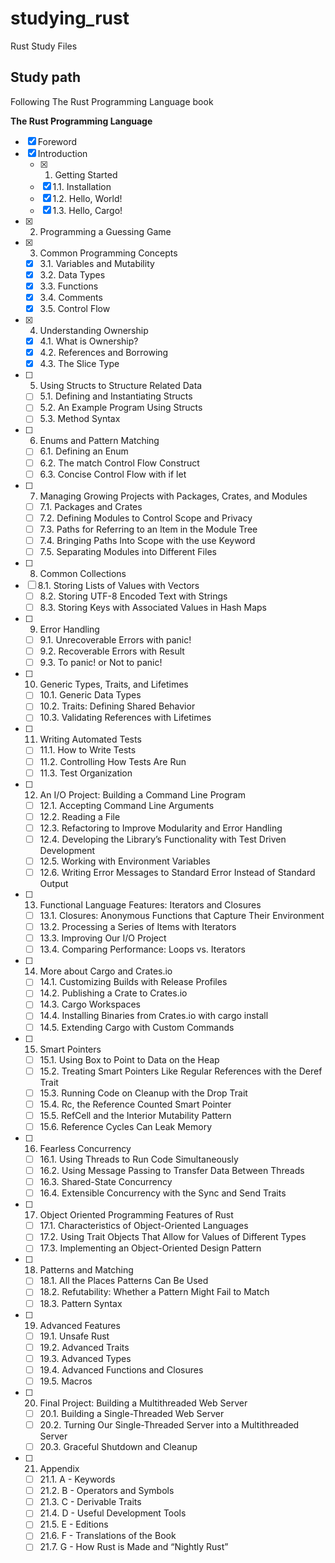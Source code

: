 # studying_rust
Rust Study Files

## Study path

Following The Rust Programming Language book

**The Rust Programming Language**

- [x] Foreword
- [x] Introduction
	- [x] 1. Getting Started
	- [x] 1.1. Installation
	- [x] 1.2. Hello, World!
	- [x] 1.3. Hello, Cargo!
- [x] 2. Programming a Guessing Game
- [x] 3. Common Programming Concepts
	- [x] 3.1. Variables and Mutability
	- [x] 3.2. Data Types
	- [x] 3.3. Functions
	- [x] 3.4. Comments
	- [x] 3.5. Control Flow
- [x] 4. Understanding Ownership
	- [x] 4.1. What is Ownership?
	- [x] 4.2. References and Borrowing
	- [x] 4.3. The Slice Type
- [ ] 5. Using Structs to Structure Related Data
	- [ ] 5.1. Defining and Instantiating Structs
	- [ ] 5.2. An Example Program Using Structs
	- [ ] 5.3. Method Syntax
- [ ] 6. Enums and Pattern Matching
	- [ ] 6.1. Defining an Enum
	- [ ] 6.2. The match Control Flow Construct
	- [ ] 6.3. Concise Control Flow with if let
- [ ] 7. Managing Growing Projects with Packages, Crates, and Modules
	- [ ] 7.1. Packages and Crates
	- [ ] 7.2. Defining Modules to Control Scope and Privacy
	- [ ] 7.3. Paths for Referring to an Item in the Module Tree
	- [ ] 7.4. Bringing Paths Into Scope with the use Keyword
	- [ ] 7.5. Separating Modules into Different Files
- [ ] 8. Common Collections
- [ ] 	8.1. Storing Lists of Values with Vectors
	- [ ] 8.2. Storing UTF-8 Encoded Text with Strings
	- [ ] 8.3. Storing Keys with Associated Values in Hash Maps
- [ ] 9. Error Handling
	- [ ] 9.1. Unrecoverable Errors with panic!
	- [ ] 9.2. Recoverable Errors with Result
	- [ ] 9.3. To panic! or Not to panic!
- [ ] 10. Generic Types, Traits, and Lifetimes
	- [ ] 10.1. Generic Data Types
	- [ ] 10.2. Traits: Defining Shared Behavior
	- [ ] 10.3. Validating References with Lifetimes
- [ ] 11. Writing Automated Tests
	- [ ] 11.1. How to Write Tests
	- [ ] 11.2. Controlling How Tests Are Run
	- [ ] 11.3. Test Organization
- [ ] 12. An I/O Project: Building a Command Line Program
	- [ ] 12.1. Accepting Command Line Arguments
	- [ ] 12.2. Reading a File
	- [ ] 12.3. Refactoring to Improve Modularity and Error Handling
	- [ ] 12.4. Developing the Library’s Functionality with Test Driven Development
	- [ ] 12.5. Working with Environment Variables
	- [ ] 12.6. Writing Error Messages to Standard Error Instead of Standard Output
- [ ] 13. Functional Language Features: Iterators and Closures
	- [ ] 13.1. Closures: Anonymous Functions that Capture Their Environment
	- [ ] 13.2. Processing a Series of Items with Iterators
	- [ ] 13.3. Improving Our I/O Project
	- [ ] 13.4. Comparing Performance: Loops vs. Iterators
- [ ] 14. More about Cargo and Crates.io
	- [ ] 14.1. Customizing Builds with Release Profiles
	- [ ] 14.2. Publishing a Crate to Crates.io
	- [ ] 14.3. Cargo Workspaces
	- [ ] 14.4. Installing Binaries from Crates.io with cargo install
	- [ ] 14.5. Extending Cargo with Custom Commands
- [ ] 15. Smart Pointers
	- [ ] 15.1. Using Box<T> to Point to Data on the Heap
	- [ ] 15.2. Treating Smart Pointers Like Regular References with the Deref Trait
	- [ ] 15.3. Running Code on Cleanup with the Drop Trait
	- [ ] 15.4. Rc<T>, the Reference Counted Smart Pointer
	- [ ] 15.5. RefCell<T> and the Interior Mutability Pattern
	- [ ] 15.6. Reference Cycles Can Leak Memory
- [ ] 16. Fearless Concurrency
	- [ ] 16.1. Using Threads to Run Code Simultaneously
	- [ ] 16.2. Using Message Passing to Transfer Data Between Threads
	- [ ] 16.3. Shared-State Concurrency
	- [ ] 16.4. Extensible Concurrency with the Sync and Send Traits
- [ ] 17. Object Oriented Programming Features of Rust
	- [ ] 17.1. Characteristics of Object-Oriented Languages
	- [ ] 17.2. Using Trait Objects That Allow for Values of Different Types
	- [ ] 17.3. Implementing an Object-Oriented Design Pattern
- [ ] 18. Patterns and Matching
	- [ ] 18.1. All the Places Patterns Can Be Used
	- [ ] 18.2. Refutability: Whether a Pattern Might Fail to Match
	- [ ] 18.3. Pattern Syntax
- [ ] 19. Advanced Features
	- [ ] 19.1. Unsafe Rust
	- [ ] 19.2. Advanced Traits
	- [ ] 19.3. Advanced Types
	- [ ] 19.4. Advanced Functions and Closures
	- [ ] 19.5. Macros
- [ ] 20. Final Project: Building a Multithreaded Web Server
	- [ ] 20.1. Building a Single-Threaded Web Server
	- [ ] 20.2. Turning Our Single-Threaded Server into a Multithreaded Server
	- [ ] 20.3. Graceful Shutdown and Cleanup
- [ ] 21. Appendix
	- [ ] 21.1. A - Keywords
	- [ ] 21.2. B - Operators and Symbols
	- [ ] 21.3. C - Derivable Traits
	- [ ] 21.4. D - Useful Development Tools
	- [ ] 21.5. E - Editions
	- [ ] 21.6. F - Translations of the Book
	- [ ] 21.7. G - How Rust is Made and “Nightly Rust”
